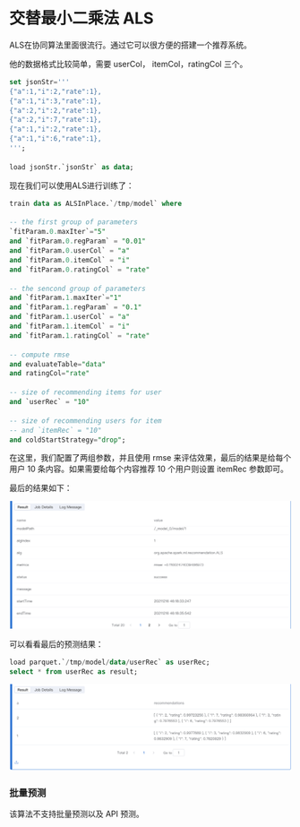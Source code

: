 # 交替最小二乘法 ALS

ALS在协同算法里面很流行。通过它可以很方便的搭建一个推荐系统。

他的数据格式比较简单，需要 userCol， itemCol，ratingCol 三个。

```sql
set jsonStr='''
{"a":1,"i":2,"rate":1},
{"a":1,"i":3,"rate":1},
{"a":2,"i":2,"rate":1},
{"a":2,"i":7,"rate":1},
{"a":1,"i":2,"rate":1},
{"a":1,"i":6,"rate":1},
''';

load jsonStr.`jsonStr` as data;
```

现在我们可以使用ALS进行训练了：

```sql
train data as ALSInPlace.`/tmp/model` where

-- the first group of parameters
`fitParam.0.maxIter`="5"
and `fitParam.0.regParam` = "0.01"
and `fitParam.0.userCol` = "a"
and `fitParam.0.itemCol` = "i"
and `fitParam.0.ratingCol` = "rate"

-- the sencond group of parameters    
and `fitParam.1.maxIter`="1"
and `fitParam.1.regParam` = "0.1"
and `fitParam.1.userCol` = "a"
and `fitParam.1.itemCol` = "i"
and `fitParam.1.ratingCol` = "rate"

-- compute rmse     
and evaluateTable="data"
and ratingCol="rate"

-- size of recommending items for user  
and `userRec` = "10"

-- size of recommending users for item
-- and `itemRec` = "10"
and coldStartStrategy="drop";
```

在这里，我们配置了两组参数，并且使用 rmse 来评估效果，最后的结果是给每个用户 10 条内容。如果需要给每个内容推荐 10 个用户则设置 itemRec 参数即可。

最后的结果如下：

<p align="center">
    <img src="/byzer-lang/zh-cn/ml/algs/images/als_result1.png" alt="name"  width="800"/>
</p>
可以看看最后的预测结果：

``` sql
load parquet.`/tmp/model/data/userRec` as userRec;
select * from userRec as result;
```


<p align="center">
    <img src="/byzer-lang/zh-cn/ml/algs/images/als_result2.png" alt="name"  width="800"/>
</p>

### 批量预测

该算法不支持批量预测以及 API 预测。